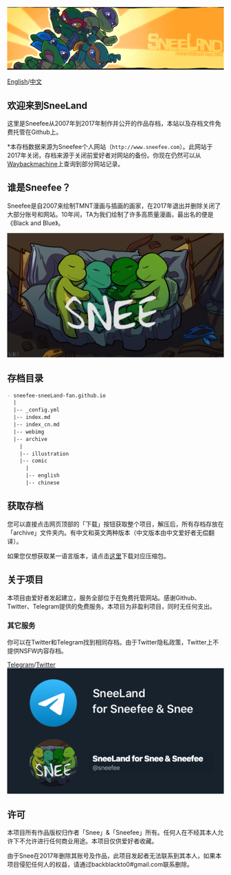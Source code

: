 <img src="webimg/websiteheader1.jpg" alt="" width="600px" style="display: inline-block" />

[English](./index.html)/[中文](./index_cn.html)

## 欢迎来到SneeLand

这里是Sneefee从2007年到2017年制作并公开的作品存档，本站以及存档文件免费托管在Github上。

*本存档数据来源为Sneefee个人网站（`http://www.sneefee.com`）。此网站于2017年关闭，存档来源于关闭前爱好者对网站的备份。你现在仍然可以从[Waybackmachine](http://web.archive.org/web/20160330125448/http://sneefee.com/)上查询到部分网站记录。

## 谁是Sneefee？

Sneefee是自2007来绘制TMNT漫画与插画的画家，在2017年退出并删除关闭了大部分账号和网站。10年间，TA为我们绘制了许多高质量漫画，最出名的便是《Black and Blue》。

<img src="webimg/Snee-all.png" alt="" width="600px" style="display: inline-block" />

## 存档目录

```markdown
- sneefee-sneeLand-fan.github.io
  |
  |-- _config.yml
  |-- index.md
  |-- index_cn.md
  |-- webimg
  |-- archive
    |
    |-- illustration
    |-- comic
      |
      |-- english
      |-- chinese
```

## 获取存档

您可以直接点击网页顶部的「下载」按钮获取整个项目，解压后，所有存档存放在「archive」文件夹内。有中文和英文两种版本（中文版本由中文爱好者无偿翻译）。

如果您仅想获取某一语言版本，请点击[这里](https://github.com/sneefee-sneeLand-fan/sneefee-sneeLand-fan.github.io)下载对应压缩包。

## 关于项目

本项目由爱好者发起建立，服务全部位于在免费托管网站。感谢Github、Twitter、Telegram提供的免费服务。本项目为非盈利项目，同时无任何支出。

### 其它服务

你可以在Twitter和Telegram找到相同存档。由于Twitter隐私政策，Twitter上不提供NSFW内容存档。

[Telegram](https://t.me/SneeLand_Sneefee)/[Twitter](https://twitter.com/sneefee)
<img src="webimg/share.png" alt="" width="600px" style="display: inline-block" />

## 许可

本项目所有作品版权归作者「Snee」&「Sneefee」所有。任何人在不经其本人允许下不允许进行任何商业用途。本项目仅供爱好者收藏。

由于Snee在2017年删除其账号及作品，此项目发起者无法联系到其本人，如果本项目侵犯任何人的权益，请通过backblackto0#gmail.com联系删除。
